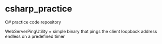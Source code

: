 # csharp_practice
C# practice code repository

WebServerPingUtility = simple binary that pings the client loopback address endless on a predefined timer
